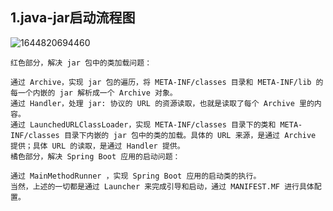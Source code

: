 ## 1.java-jar启动流程图

![1644820694460](C:\Users\zh\AppData\Roaming\Typora\typora-user-images\1644820694460.png)

```
红色部分，解决 jar 包中的类加载问题：

通过 Archive，实现 jar 包的遍历，将 META-INF/classes 目录和 META-INF/lib 的每一个内嵌的 jar 解析成一个 Archive 对象。
通过 Handler，处理 jar: 协议的 URL 的资源读取，也就是读取了每个 Archive 里的内容。
通过 LaunchedURLClassLoader，实现 META-INF/classes 目录下的类和 META-INF/classes 目录下内嵌的 jar 包中的类的加载。具体的 URL 来源，是通过 Archive 提供；具体 URL 的读取，是通过 Handler 提供。
橘色部分，解决 Spring Boot 应用的启动问题：

通过 MainMethodRunner ，实现 Spring Boot 应用的启动类的执行。
当然，上述的一切都是通过 Launcher 来完成引导和启动，通过 MANIFEST.MF 进行具体配置。
```

​     